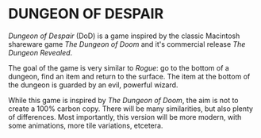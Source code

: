 DUNGEON OF DESPAIR
==================

*Dungeon of Despair* (DoD) is a game inspired by the classic Macintosh shareware game *The Dungeon of Doom* and it's commercial release *The Dungeon Revealed*.

The goal of the game is very similar to *Rogue*: go to the bottom of a dungeon, find an item and return to the surface. The item at the bottom of the dungeon is guarded by an evil, powerful wizard.

While this game is inspired by *The Dungeon of Doom*, the aim is not to create a 100% carbon copy. There will be many similarities, but also plenty of differences. Most importantly, this version will be more modern, with some animations, more tile variations, etcetera.
